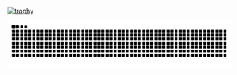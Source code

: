 [![trophy](https://github-profile-trophy.vercel.app/?username=husengs7&theme=onedark)](https://github.com/husengs7/github-profile-trophy)

![Snake Animation](images/github-user-contribution.svg)

<!--
**husengs7/husengs7** is a ✨ _special_ ✨ repository because its `README.md` (this file) appears on your GitHub profile.

Here are some ideas to get you started:

- 🔭 I’m currently working on ...
- 🌱 I’m currently learning ...
- 👯 I’m looking to collaborate on ...
- 🤔 I’m looking for help with ...
- 💬 Ask me about ...
- 📫 How to reach me: ...
- 😄 Pronouns: ...
- ⚡ Fun fact: ...
-->
